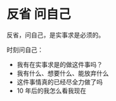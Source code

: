 # 反省 问自己


反省，问自己，是实事求是必须的。

时刻问自己：


- 我有在实事求是的做这件事吗？
- 我有什么、想要什么、能放弃什么
- 这件事情真的已经尽全力做了吗
- 10 年后的我怎么看我现在